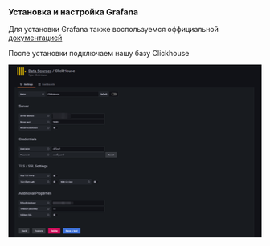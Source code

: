 ### Установка и настройка Grafana
Для установки Grafana также воспользуемся оффициальной [документацией](https://grafana.com/docs/grafana/latest/setup-grafana/installation/debian/)

После установки подключаем нашу базу Clickhouse

![](../img/2022-12-14_19-43-04.png)